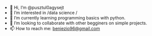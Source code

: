 - 👋 Hi, I’m @pusztul0agysejt
- 👀 I’m interested in
        /data science
        /
- 🌱 I’m currently learning programming basics with python.
- 💞️ I’m looking to collaborate with other begginers on simple projects.
- 📫 How to reach me: beniezio96@gmail.com

<!---
pusztul0agysejt/pusztul0agysejt is a ✨ special ✨ repository because its `README.md` (this file) appears on your GitHub profile.
You can click the Preview link to take a look at your changes.
--->
